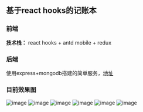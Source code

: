 ## 基于react hooks的记账本
### 前端
**技术栈：**
react hooks + antd mobile + redux
### 后端
使用express+mongodb搭建的简单服务，[地址](https://github.com/Dadajia-byte/Account_express)
### 目前效果图
![image](https://github.com/Dadajia-byte/Account_React/assets/113333944/a0da437c-dffc-4704-a722-459c6d545957)
![image](https://github.com/Dadajia-byte/Account_React/assets/113333944/0a0a26c9-a070-498a-bc32-c8f43c3bfdfa)
![image](https://github.com/Dadajia-byte/Account_React/assets/113333944/eb062f2e-75d4-4663-aa66-7fddba1d51a3)
![image](https://github.com/Dadajia-byte/Account_React/assets/113333944/b5e991bd-86e6-451d-8b2c-9469306824a3)
![image](https://github.com/Dadajia-byte/Account_React/assets/113333944/9c849b50-8f34-41da-8768-38746be01438)
![image](https://github.com/Dadajia-byte/Account_React/assets/113333944/45ffbdcd-f428-4e69-8482-17d132652894)


